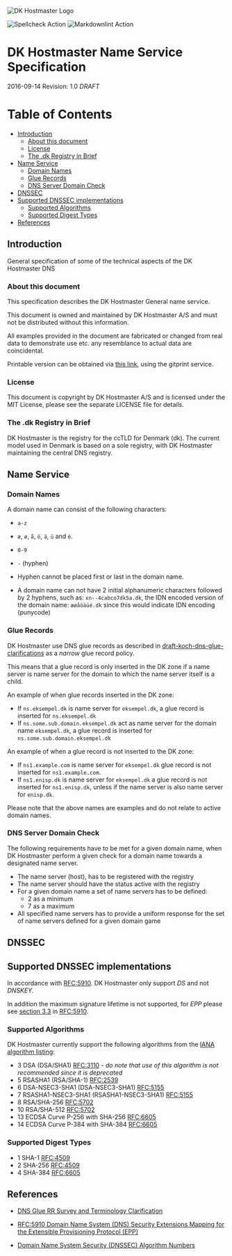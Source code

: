 ![DK Hostmaster Logo](https://www.dk-hostmaster.dk/sites/default/files/dk-logo_0.png)

![Spellcheck Action](https://github.com/DK-Hostmaster/dkhm-name-service-specification/workflows/Spellcheck%20Action/badge.svg)
![Markdownlint Action](https://github.com/DK-Hostmaster/dkhm-name-service-specification/workflows/Markdownlint%20Action/badge.svg)
# DK Hostmaster Name Service Specification

2016-09-14
Revision: 1.0 *DRAFT*

# Table of Contents

<!-- MarkdownTOC bracket=round levels="1,2,3,4" indent="  " autolink="true" autoanchor="true" -->

- [Introduction](#introduction)
  - [About this document](#about-this-document)
  - [License](#license)
  - [The .dk Registry in Brief](#the-dk-registry-in-brief)
- [Name Service](#name-service)
  - [Domain Names](#domain-names)
  - [Glue Records](#glue-records)
  - [DNS Server Domain Check](#dns-server-domain-check)
- [DNSSEC](#dnssec)
- [Supported DNSSEC implementations](#supported-dnssec-implementations)
  - [Supported Algorithms](#supported-algorithms)
  - [Supported Digest Types](#supported-digest-types)
- [References](#references)

<!-- /MarkdownTOC -->

<a id="introduction"></a>
## Introduction

General specification of some of the technical aspects of the DK Hostmaster DNS

<a id="about-this-document"></a>
### About this document

This specification describes the DK Hostmaster General name service.

This document is owned and maintained by DK Hostmaster A/S and must not be distributed without this information.

All examples provided in the document are fabricated or changed from real data to demonstrate use etc. any resemblance to actual data are coincidental.

Printable version can be obtained via [this link](https://gitprint.com/DK-Hostmaster/dkhm-name-service-specification/blob/master/README.md), using the gitprint service.

<a id="license"></a>
### License

This document is copyright by DK Hostmaster A/S and is licensed under the MIT License, please see the separate LICENSE file for details.

<a id="the-dk-registry-in-brief"></a>
### The .dk Registry in Brief

DK Hostmaster is the registry for the ccTLD for Denmark (dk). The current model used in Denmark is based on a sole registry, with DK Hostmaster maintaining the central DNS registry.

<a id="name-service"></a>
## Name Service

<a id="domain-names"></a>
### Domain Names

A domain name can consist of the following characters:

- `a-z`
- `æ`, `ø`, `å`, `ö`, `ä`, `ü` and `é`.
- `0-9`
- `-` (hyphen)

- Hyphen cannot be placed first or last in the domain name.
- A domain name can not have 2 initial alphanumeric characters followed by 2 hyphens, such as: `xn--4cabco7dk5a.dk`, the IDN encoded version of the domain name: `æøåöäüé.dk` since this would indicate IDN encoding (punycode)

<a id="glue-records"></a>
### Glue Records

DK Hostmaster use DNS glue records as described in [draft-koch-dns-glue-clarifications] as a _narrow_ glue record policy.

This means that a glue record is only inserted in the DK zone if a name server is name server for the domain to which the name server itself is a child.

An example of when glue records inserted in the DK zone:

- If `ns.eksempel.dk` is name server for `eksempel.dk`, a glue record is inserted for `ns.eksempel.dk`
- If `ns.some.sub.domain.eksempel.dk` act as name server for the domain name `eksempel.dk`, a glue record is inserted for `ns.some.sub.domain.eksempel.dk`

An example of when a glue record is not inserted to the DK zone:

- If `ns1.example.com` is name server for `eksempel.dk` glue record is not inserted for `ns1.example.com`.
- If `ns1.enisp.dk` is name server for `eksempel.dk` a glue record is not inserted for `ns1.enisp.dk`, unless if the name server is also name server for `enisp.dk`.

Please note that the above names are examples and do not relate to active domain names.

<a id="dns-server-domain-check"></a>
### DNS Server Domain Check

The following requirements have to be met for a given domain name, when DK Hostmaster perform a given check for a domain name towards a designated name server.

- The name server (host), has to be registered with the registry
- The name server should have the status active with the registry
- For a given domain name a set of name servers has to be defined:
  - 2 as a minimum
  - 7 as a maximum
- All specified name servers has to provide a uniform response for the set of name servers defined for a given domain game

<a id="dnssec"></a>
## DNSSEC

<a id="supported-dnssec-implementations"></a>
## Supported DNSSEC implementations

In accordance with [RFC:5910][RFC:5910]. DK Hostmaster only support *DS* and not *DNSKEY*.

In addition the maximum signature lifetime is not supported, for *EPP* please see [section 3.3][RFC:5910_section_3.3] in [RFC:5910][RFC:5910].

<a id="supported-algorithms"></a>
### Supported Algorithms

DK Hostmaster currently support the following algorithms from the [IANA algorithm listing][IANA algorithm listing]:

- 3 DSA (DSA/SHA1) [RFC:3110][RFC3110] - _do note that use of this algorithm is not recommended since it is deprecated_
- 5 RSASHA1 (RSA/SHA-1) [RFC:2539][RFC2539]
- 6 DSA-NSEC3-SHA1 (DSA-NSEC3-SHA1) [RFC:5155][RFC5155]
- 7 RSASHA1-NSEC3-SHA1 (RSASHA1-NSEC3-SHA1) [RFC:5155][RFC5155]
- 8 RSA/SHA-256 [RFC:5702][RFC5702]
- 10 RSA/SHA-512 [RFC:5702][RFC5702]
- 13 ECDSA Curve P-256 with SHA-256 [RFC:6605][RFC6605]
- 14 ECDSA Curve P-384 with SHA-384 [RFC:6605][RFC6605]

<a id="supported-digest-types"></a>
### Supported Digest Types

- 1 SHA-1 [RFC:4509][RFC4509]
- 2 SHA-256 [RFC:4509][RFC4509]
- 4 SHA-384 [RFC:6605][RFC6605]

<a id="references"></a>
## References

- [DNS Glue RR Survey and Terminology Clarification][draft-koch-dns-glue-clarifications]

- [RFC:5910 Domain Name System (DNS) Security Extensions Mapping for the Extensible Provisioning Protocol (EPP)][RFC:5910]

- [Domain Name System Security (DNSSEC) Algorithm Numbers][IANA algorithm listing]

[draft-koch-dns-glue-clarifications]: https://tools.ietf.org/html/draft-koch-dns-glue-clarifications-04#page-5

[draft-koch-dns-glue-clarifications]: https://tools.ietf.org/html/draft-koch-dns-glue-clarifications-04#page-5

[RFC:5910]: https://tools.ietf.org/html/rfc5910

[RFC:5910_section_3.3]: https://tools.ietf.org/html/rfc5910#section-3.3

[IANA algorithm listing]: http://www.iana.org/assignments/dns-sec-alg-numbers/dns-sec-alg-numbers.xhtml

[RFC4509]: http://tools.ietf.org/html/rfc4509

[RFC5702]: http://tools.ietf.org/html/rfc5702

[RFC6605]: https://tools.ietf.org/html/rfc6605

[RFC3110]: https://tools.ietf.org/html/rfc3110

[RFC2539]: https://tools.ietf.org/html/rfc2539

[RFC5155]: https://tools.ietf.org/html/rfc5155
